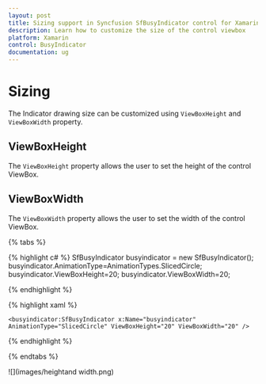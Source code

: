 ```yaml
---
layout: post
title: Sizing support in Syncfusion SfBusyIndicator control for Xamarin.Forms
description: Learn how to customize the size of the control viewbox
platform: Xamarin
control: BusyIndicator
documentation: ug
---
```

# Sizing

The Indicator drawing size can be customized using `ViewBoxHeight` and `ViewBoxWidth` property.

## ViewBoxHeight

The `ViewBoxHeight` property allows the user to set the height of the control ViewBox. 

## ViewBoxWidth

The `ViewBoxWidth` property allows the user to set the width of the control ViewBox.

{% tabs %}

{% highlight c# %}
    SfBusyIndicator busyindicator = new SfBusyIndicator();
	busyindicator.AnimationType=AnimationTypes.SlicedCircle;
	busyindicator.ViewBoxHeight=20;
	busyindicator.ViewBoxWidth=20;

{% endhighlight %}

{% highlight xaml %}

	<busyindicator:SfBusyIndicator x:Name="busyindicator" AnimationType="SlicedCircle" ViewBoxHeight="20" ViewBoxWidth="20" />
	
{% endhighlight %}

{% endtabs %}

![](images/heightand width.png)  



